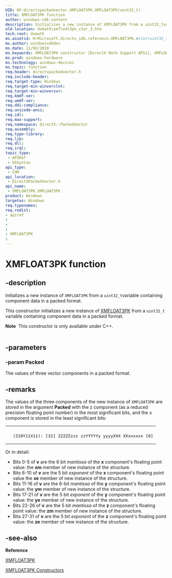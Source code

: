 ```yaml
---
UID: NF:directxpackedvector.XMFLOAT3PK.XMFLOAT3PK(uint32_t)
title: XMFLOAT3PK function
author: windows-sdk-content
description: Initializes a new instance of XMFLOAT3PK from a uint32_tvariable containing component data in a packed format.
old-location: dxmath\xmfloat3pk_ctor_3.htm
tech.root: dxmath
ms.assetid: M:Microsoft.directx_sdk.reference.XMFLOAT3PK.#ctor(uint32_t)
ms.author: windowssdkdev
ms.date: 11/02/2018
ms.keywords: XMFLOAT3PK constructor [DirectX Math Support APIs], XMFLOAT3PK constructor [DirectX Math Support APIs],XMFLOAT3PK structure, XMFLOAT3PK structure [DirectX Math Support APIs],XMFLOAT3PK constructor, XMFLOAT3PK.XMFLOAT3PK(uint32_t), dxmath.xmfloat3pk_ctor_3
ms.prod: windows-hardware
ms.technology: windows-devices
ms.topic: function
req.header: directxpackedvector.h
req.include-header: 
req.target-type: Windows
req.target-min-winverclnt: 
req.target-min-winversvr: 
req.kmdf-ver: 
req.umdf-ver: 
req.ddi-compliance: 
req.unicode-ansi: 
req.idl: 
req.max-support: 
req.namespace: DirectX::PackedVector
req.assembly: 
req.type-library: 
req.lib: 
req.dll: 
req.irql: 
topic_type:
 - APIRef
 - kbSyntax
api_type:
 - COM
api_location:
 - DirectXPackedVector.h
api_name:
 - XMFLOAT3PK.XMFLOAT3PK
product: Windows
targetos: Windows
req.typenames: 
req.redist: 
- apiref
: 
- 
: 
- XMFLOAT3PK
: 
---
```


# XMFLOAT3PK function


## -description


Initializes a new instance of <code>XMFLOAT3PK</code> from a <code>uint32_t</code>variable  containing component data in a packed format.

This constructor initializes a new instance of <a href="https://msdn.microsoft.com/40b3df37-d1c1-43fe-afcb-cbac4d9b6564">XMFLOAT3PK</a> from a
  <code>uint32_t</code> variable  containing component data in a packed format.
<div class="alert"><b>Note</b>  This constructor is only available under C++.</div><div> </div>

## -parameters




### -param Packed

The values of three vector components in a packed format.
      


## -remarks



The values of the three components of the new instance of <code>XMFLOAT3PK</code> are stored
	in the argument <b>Packed</b> with the z component (as a reduced precision
	floating point number) in the most significant bits, and the x component is stored in the
	least significant bits:
 

<div class="code"><span codelanguage=""><table>
<tr>
<th></th>
</tr>
<tr>
<td>
<pre>
  (Z10Y11X11): [32] ZZZZZzzz zzYYYYYy yyyyXXX XXxxxxxx [0]
</pre>
</td>
</tr>
</table></span></div>
Or in detail:


<ul>
<li>
Bits 0-5 of <b>v</b> are the 6 bit <i>mantissa</i> of the
	       <b>x</b> component's floating point value: the <b>xm</b> member of new instance of the structure.
	    

</li>
<li>
Bits 6-10 of <b>v</b> are the 5 bit <i>exponent</i> of the
		<b>x</b> component's floating point value the <b>xe</b> member of new instance of the structure.
	    

</li>
<li>
Bits 11-16 of <b>v</b> are the 6-bit <i>mantissa</i> of the
	       <b>y</b> component's floating point value: the <b>ym</b> member of new instance of the structure.
	    

</li>
<li>
Bits 17-21 of <b>v</b> are the 5 bit <i>exponent</i> of the
		<b>y</b> component's floating point value: the <b>ye</b> member of new instance of the structure.
	    

</li>
<li>
Bits 22-26 of <b>v</b> are the 5 bit <i>mantissa</i> of the
	       <b>z</b> component's floating point value: the <b>zm</b> member of new instance of the structure.
	    

</li>
<li>
Bits 27-31 of <b>v</b> are the 5 bit <i>exponent</i> of the
		<b>z</b> component's floating point value: the <b>ze</b> member of new instance of the structure.
	    

</li>
</ul>



## -see-also




<b>Reference</b>



<a href="https://msdn.microsoft.com/40b3df37-d1c1-43fe-afcb-cbac4d9b6564">XMFLOAT3PK</a>



<a href="https://msdn.microsoft.com/ee2cc939-ce97-47dd-a24d-1b35d2f145fe">XMFLOAT3PK Constructors</a>
 

 

